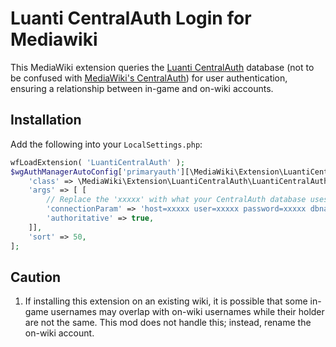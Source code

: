 # Luanti CentralAuth Login for Mediawiki

This MediaWiki extension queries the [Luanti CentralAuth](https://content.luanti.org/packages/Emojiminetest/centralauth/) database (not to be confused with [MediaWiki's CentralAuth](https://www.mediawiki.org/wiki/Extension:CentralAuth)) for user authentication, ensuring a relationship between in-game and on-wiki accounts.

## Installation

Add the following into your `LocalSettings.php`:

```php
wfLoadExtension( 'LuantiCentralAuth' );
$wgAuthManagerAutoConfig['primaryauth'][\MediaWiki\Extension\LuantiCentralAuth\LuantiCentralAuthPrimaryAuthenticationProvider::class] = [
    'class' => \MediaWiki\Extension\LuantiCentralAuth\LuantiCentralAuthPrimaryAuthenticationProvider::class,
    'args' => [ [
        // Replace the 'xxxxx' with what your CentralAuth database uses.
        'connectionParam' => 'host=xxxxx user=xxxxx password=xxxxx dbname=xxxxx',
        'authoritative' => true,
    ]],
    'sort' => 50,
];
```

## Caution

1. If installing this extension on an existing wiki, it is possible that some in-game usernames may overlap with on-wiki usernames while their holder are not the same. This mod does not handle this; instead, rename the on-wiki account.
